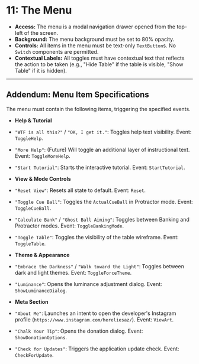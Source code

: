 # 11: The Menu

* **Access:** The menu is a modal navigation drawer opened from the top-left of the screen.
* **Background:** The menu background must be set to 80% opacity.
* **Controls:** All items in the menu must be text-only `TextButton`s. No `Switch` components are permitted.
* **Contextual Labels:** All toggles must have contextual text that reflects the action to be taken (e.g., "Hide Table" if the table is visible, "Show Table" if it is hidden).

***
## Addendum: Menu Item Specifications

The menu must contain the following items, triggering the specified events.

*   **Help & Tutorial**
  *   `"WTF is all this?"` / `"OK, I get it."`: Toggles help text visibility. Event: `ToggleHelp`.
  *   `"More Help"`: (Future) Will toggle an additional layer of instructional text. Event: `ToggleMoreHelp`.
  *   `"Start Tutorial"`: Starts the interactive tutorial. Event: `StartTutorial`.

*   **View & Mode Controls**
  *   `"Reset View"`: Resets all state to default. Event: `Reset`.
  *   `"Toggle Cue Ball"`: Toggles the `ActualCueBall` in Protractor mode. Event: `ToggleCueBall`.
  *   `"Calculate Bank"` / `"Ghost Ball Aiming"`: Toggles between Banking and Protractor modes. Event: `ToggleBankingMode`.
  *   `"Toggle Table"`: Toggles the visibility of the table wireframe. Event: `ToggleTable`.

*   **Theme & Appearance**
  *   `"Embrace the Darkness"` / `"Walk toward the Light"`: Toggles between dark and light themes. Event: `ToggleForceTheme`.
  *   `"Luminance"`: Opens the luminance adjustment dialog. Event: `ShowLuminanceDialog`.

*   **Meta Section**
  *   `"About Me"`: Launches an intent to open the developer's Instagram profile (`https://www.instagram.com/hereliesaz/`). Event: `ViewArt`.
  *   `"Chalk Your Tip"`: Opens the donation dialog. Event: `ShowDonationOptions`.
  *   `"Check for Updates"`: Triggers the application update check. Event: `CheckForUpdate`.